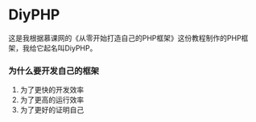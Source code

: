 # DiyPHP
这是我根据慕课网的《从零开始打造自己的PHP框架》这份教程制作的PHP框架，我给它起名叫DiyPHP。
 
### 为什么要开发自己的框架
  1. 为了更快的开发效率
  2. 为了更高的运行效率
  3. 为了更好的证明自己
